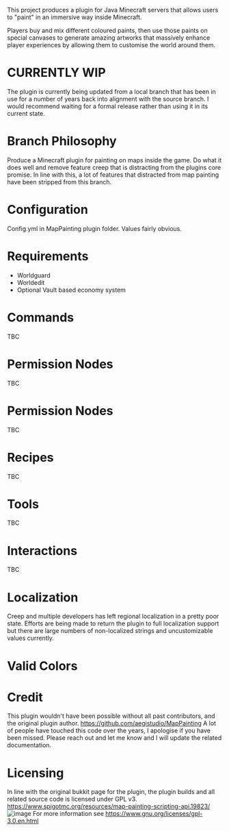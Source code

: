 This project produces a plugin for Java Minecraft servers that allows users to "paint" in an immersive way inside Minecraft.

Players buy and mix different coloured paints, then use those paints on special canvases to generate amazing artworks that massively enhance player experiences by allowing them to customise the world around them.

# CURRENTLY WIP
The plugin is currently being updated from a local branch that has been in use for a number of years back into alignment with the source branch. 
I would recommend waiting for a formal release rather than using it in its current state.

# Branch Philosophy
Produce a Minecraft plugin for painting on maps inside the game.
Do what it does well and remove feature creep that is distracting from the plugins core promise.
In line with this, a lot of features that distracted from map painting have been stripped from this branch.

# Configuration
Config.yml in MapPainting plugin folder. Values fairly obvious.  

# Requirements
- Worldguard
- Worldedit
- Optional Vault based economy system

# Commands
TBC

# Permission Nodes
TBC

# Permission Nodes
TBC

# Recipes
TBC

# Tools
TBC

# Interactions
TBC

# Localization
Creep and multiple developers has left regional localization in a pretty poor state. 
Efforts are being made to return the plugin to full localization support but there are large numbers of non-localized strings and uncustomizable values currently.

# Valid Colors

# Credit
This plugin wouldn't have been possible without all past contributors, and the original plugin author. 
https://github.com/aegistudio/MapPainting
A lot of people have touched this code over the years, I apologise if you have been missed. 
Please reach out and let me know and I will update the related documentation.

# Licensing
In line with the original bukkit page for the plugin, the plugin builds and all related source code is licensed under GPL v3.
https://www.spigotmc.org/resources/map-painting-scripting-api.19823/
![image](https://github.com/ETcodehome/MapPainting/assets/16591000/f24cc599-d91f-42c2-9a86-d802747ef115)
For more information see https://www.gnu.org/licenses/gpl-3.0.en.html

